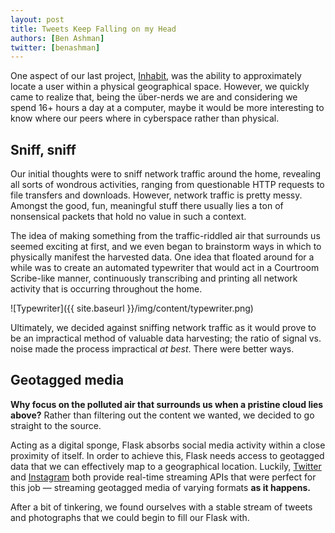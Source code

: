 ```yaml
---
layout: post
title: Tweets Keep Falling on my Head
authors: [Ben Ashman]
twitter: [benashman]
---
```


One aspect of our last project, [Inhabit](http://vimeo.com/56106551), was the ability to approximately locate a user within a physical geographical space. However, we quickly came to realize that, being the über-nerds we are and considering we spend 16+ hours a day at a computer, maybe it would be more interesting to know where our peers where in cyberspace rather than physical.

## Sniff, sniff

Our initial thoughts were to sniff network traffic around the home, revealing all sorts of wondrous activities, ranging from questionable HTTP requests to file transfers and downloads. However, network traffic is pretty messy. Amongst the good, fun, meaningful stuff there usually lies a ton of nonsensical packets that hold no value in such a context.

The idea of making something from the traffic-riddled air that surrounds us seemed exciting at first, and we even began to brainstorm ways in which to physically manifest the harvested data. One idea that floated around for a while was to create an automated typewriter that would act in a Courtroom Scribe-like manner, continuously transcribing and printing all network activity that is occurring throughout the home.

![Typewriter]({{ site.baseurl }}/img/content/typewriter.png)

Ultimately, we decided against sniffing network traffic as it would prove to be an impractical method of valuable data harvesting; the ratio of signal vs. noise made the process impractical *at best*. There were better ways.

## Geotagged media

**Why focus on the polluted air that surrounds us when a pristine cloud lies above?**
Rather than filtering out the content we wanted, we decided to go straight to the source.

Acting as a digital sponge, Flask absorbs social media activity within a close proximity of itself. In order to achieve this, Flask needs access to geotagged data that we can effectively map to a geographical location. Luckily, [Twitter](https://dev.twitter.com/docs/streaming-apis) and [Instagram](http://instagram.com/developer/realtime/) both provide real-time streaming APIs that were perfect for this job — streaming geotagged media of varying formats **as it happens.**

After a bit of tinkering, we found ourselves with a stable stream of tweets and photographs that we could begin to fill our Flask with.




